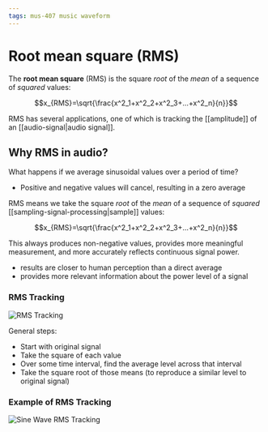 ```yaml
---
tags: mus-407 music waveform
---
```


# Root mean square (RMS)

The **root mean square** (RMS) is the square _root_ of the _mean_ of a sequence of _squared_ values:

$$x_{RMS}=\sqrt{\frac{x^2_1+x^2_2+x^2_3+...+x^2_n}{n}}$$

RMS has several applications, one of which is tracking the [[amplitude]] of an [[audio-signal|audio signal]].

## Why RMS in audio?

What happens if we average sinusoidal values over a period of time?

- Positive and negative values will cancel, resulting in a zero average

RMS means we take the square _root_ of the _mean_ of a sequence of _squared_ [[sampling-signal-processing|sample]] values:

$$x_{RMS}=\sqrt{\frac{x^2_1+x^2_2+x^2_3+...+x^2_n}{n}}$$

This always produces non-negative values, provides more meaningful measurement, and more accurately reflects continuous signal power.

- results are closer to human perception than a direct average
- provides more relevant information about the power level of a signal

### RMS Tracking

![RMS Tracking](../attachments/rms-tracking.png)

General steps:

- Start with original signal
- Take the square of each value
- Over some time interval, find the average level across that interval
- Take the square root of those means (to reproduce a similar level to original signal)

### Example of RMS Tracking

![Sine Wave RMS Tracking](../attachments/sine-wave-rms-tracking.png)
